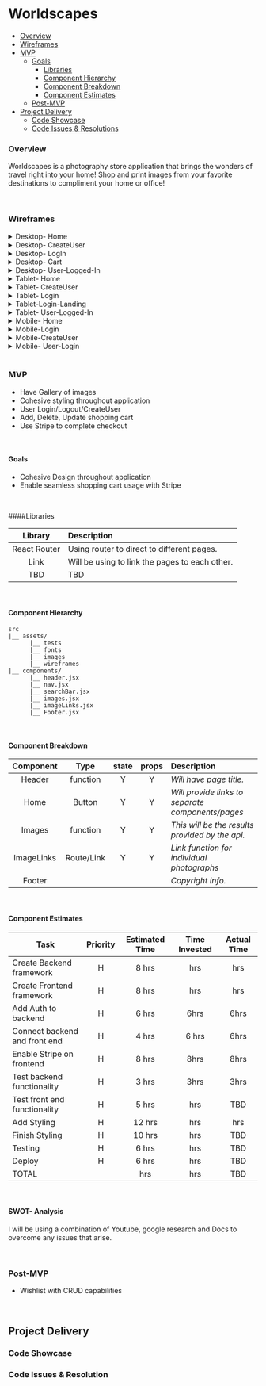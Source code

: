 # Worldscapes

- [Overview](#overview)
- [Wireframes](#wireframes)
- [MVP](#MVP)
  - [Goals](#goals)
    - [Libraries](#libraries)
    - [Component Hierarchy](#component-hierarchy)
    - [Component Breakdown](#component-breakdown)
    - [Component Estimates](#component-estimates)
  - [Post-MVP](#post-mvp)
- [Project Delivery](#project-delivery)
  - [Code Showcase](#code-showcase)
  - [Code Issues & Resolutions](#code-issues--resolutions)



### Overview

  Worldscapes is a photography store application that brings the wonders of travel right into your home! Shop and print images from your favorite destinations to compliment your home or office! 

<br>

### Wireframes 

<details>
<summary>Desktop- Home</summary>
<img src="https://user-images.githubusercontent.com/61858219/208339764-d2f19803-3b45-4313-a84d-a4e2930786fb.png" >
</details>

<details>
<summary>Desktop- CreateUser</summary>
<img src="https://user-images.githubusercontent.com/61858219/208341927-fb0dae85-b975-4326-8753-ad3edc1ef454.png" >
</details>

<details>
<summary>Desktop- LogIn</summary>
<img src="https://user-images.githubusercontent.com/61858219/208343873-90fa294f-c0ac-4312-9e14-afe838c84672.png" >
</details>


<details>
<summary>Desktop- Cart</summary>
<img src="https://user-images.githubusercontent.com/61858219/208344309-a5ae46a0-2f9a-4b0e-b022-046087a7b201.png">
</details>

<details>
<summary>Desktop- User-Logged-In</summary>
<img src="https://user-images.githubusercontent.com/61858219/208344138-1663df02-42af-4023-a32f-305d36a60e2a.png" >
</details>


<details>
<summary>Tablet- Home</summary>
<img src="https://user-images.githubusercontent.com/61858219/209052944-9cf363ba-38a9-4183-a6fa-9315f0f67361.png" >
</details>


<details>
<summary>Tablet- CreateUser</summary>
<img src="https://user-images.githubusercontent.com/61858219/209053017-d325e389-ee9a-4708-81ea-531048f009f9.png" >
</details>

<details>
<summary>Tablet- Login</summary>
<img src="https://user-images.githubusercontent.com/61858219/209053091-75e5ae3f-18da-47dc-b068-7891ba5765d4.png" >
</details>

<details>
<summary>Tablet-Login-Landing</summary>
<img src="https://user-images.githubusercontent.com/61858219/209053263-cd8f053f-5ab8-43f8-92ad-57783ae5b92a.png" >
</details>

<details>
<summary>Tablet- User-Logged-In</summary>
<img src="https://user-images.githubusercontent.com/61858219/209053155-162eb705-4cb0-4375-ad72-383c8f722f3b.png" >
</details>


<details>
<summary>Mobile- Home</summary>
<img src="https://user-images.githubusercontent.com/61858219/209702050-39c7634d-a2b6-4f13-afb7-b3158863c1e7.png" >
</details>

<details>
<summary>Mobile-Login</summary>
<img src="https://user-images.githubusercontent.com/61858219/209702112-2080a7f1-2fbe-41e9-908f-6ee68662995b.png" >
</details>

<details>
<summary>Mobile-CreateUser</summary>
<img src="https://user-images.githubusercontent.com/61858219/209705165-85b70f0d-0725-4e2a-9632-7f7907afb511.png" >
</details>

<details>
<summary>Mobile- User-Login</summary>
<img src="https://user-images.githubusercontent.com/61858219/209705259-e651c1b7-1a1a-496a-9c68-3c8e53b58112.png" >
</details>

<br>

### MVP
- Have Gallery of images
- Cohesive styling throughout application 
- User Login/Logout/CreateUser
- Add, Delete, Update shopping cart
- Use Stripe to complete checkout

<br>

#### Goals 

- Cohesive Design throughout application
- Enable seamless shopping cart usage with Stripe 



<br>


####Libraries 

|     Library      | Description                                |
| :--------------: | :----------------------------------------- |
|   React Router   |  Using router to direct to different pages.   |
|     Link         |Will be using to link the pages to each other.   |
|    TBD              |     TBD                          |

<br>

#### Component Hierarchy
```
src
|__ assets/
      |__ tests
      |__ fonts
      |__ images
      |__ wireframes
|__ components/
      |__ header.jsx
      |__ nav.jsx
      |__ searchBar.jsx
      |__ images.jsx
      |__ imageLinks.jsx
      |__ Footer.jsx
```

<br>

#### Component Breakdown

|  Component   |    Type    | state | props | Description                                                      |
| :----------: | :--------: | :---: | :---: | :--------------------------------------------------------------- |
|    Header    | function |  Y |    Y | _Will have page title._               |
|  Home  |  Button |  Y  |  Y | _Will provide links to separate components/pages_       |
|   Images   |  function    |Y   | Y     | _This will be the results provided by the api._      |
|ImageLinks  | Route/Link |   Y  | Y    | _Link function for individual photographs_                 |
|    Footer    |  |     |     | _Copyright info._ |
<br>

#### Component Estimates

| Task                | Priority | Estimated Time | Time Invested | Actual Time |
| ------------------- | :------: | :------------: | :-----------: | :---------: |
| Create Backend framework    |    H    |     8 hrs      |      hrs     |     hrs    |
| Create Frontend framework |    H     |     8 hrs      |      hrs     |     hrs    |
| Add Auth to backend  |    H     |     6 hrs      |      6hrs     |    6hrs     |
| Connect backend and front end |    H     |     4 hrs      |    6 hrs     |     6hrs    |
| Enable Stripe on frontend|    H     |     8 hrs      |      8hrs     |    8hrs   |
| Test backend functionality |    H     |     3 hrs      |      3hrs     |     3hrs   |
| Test front end functionality |    H     |    5  hrs      |      hrs     |     TBD     |
| Add Styling |    H     |     12 hrs      |      hrs     |    hrs    |
| Finish Styling|    H     |     10 hrs      |      hrs     |     TBD     |
| Testing |    H     |     6 hrs      |       hrs     |     TBD     |
| Deploy |    H     |     6 hrs      |       hrs     |     TBD     |
| TOTAL               |          |     hrs      |     hrs     |     TBD     |

<br>

#### SWOT- Analysis
I will be using a combination of Youtube, google research and Docs to overcome any issues that 
arise. 

<br>

### Post-MVP

- Wishlist with CRUD capabilities 
  
<br>

## Project Delivery


### Code Showcase


### Code Issues & Resolution




